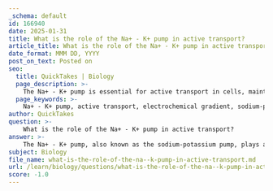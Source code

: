 ```yaml
---
_schema: default
id: 166940
date: 2025-01-31
title: What is the role of the Na+ - K+ pump in active transport?
article_title: What is the role of the Na+ - K+ pump in active transport?
date_format: MMM DD, YYYY
post_on_text: Posted on
seo:
  title: QuickTakes | Biology
  page_description: >-
    The Na+ - K+ pump is essential for active transport in cells, maintaining the electrochemical gradient critical for nerve impulses, muscle contractions, and regulating cell volume.
  page_keywords: >-
    Na+ - K+ pump, active transport, electrochemical gradient, sodium-potassium pump, cellular functions, ATP hydrolysis, nerve impulse transmission, muscle contraction, cell volume regulation, secondary active transport
author: QuickTakes
question: >-
    What is the role of the Na+ - K+ pump in active transport?
answer: >-
    The Na+ - K+ pump, also known as the sodium-potassium pump, plays a crucial role in active transport within cells. This pump is essential for maintaining the electrochemical gradient across the plasma membrane, which is vital for various cellular functions.\n\n### Mechanism of the Na+ - K+ Pump\n\nThe Na+ - K+ pump operates by moving sodium ions (Na+) out of the cell and potassium ions (K+) into the cell against their respective concentration gradients. Specifically, for every molecule of ATP that is hydrolyzed, the pump typically transports:\n\n- **3 Na+ ions out of the cell**\n- **2 K+ ions into the cell**\n\nThis process is a classic example of active transport, which requires energy input to move ions against their concentration gradients (from low to high concentration).\n\n### Importance of the Na+ - K+ Pump\n\n1. **Maintaining Electrochemical Gradient**: The pump is vital for establishing and maintaining the electrochemical gradient across the cell membrane. This gradient is essential for various physiological processes, including:\n   - **Nerve Impulse Transmission**: The electrochemical gradient is crucial for generating action potentials in neurons, allowing for the transmission of nerve signals.\n   - **Muscle Contraction**: The gradient is also important for muscle cells, facilitating contraction and relaxation.\n\n2. **Regulating Cell Volume**: By controlling the concentrations of Na+ and K+ inside and outside the cell, the pump helps maintain osmotic balance and prevents excessive swelling or shrinking of the cell.\n\n3. **Supporting Secondary Active Transport**: The gradients established by the Na+ - K+ pump are used by other transport mechanisms, such as co-transporters and antiporters, to move other substances into or out of the cell.\n\nIn summary, the Na+ - K+ pump is a vital active transport mechanism that not only helps maintain the electrochemical gradient necessary for various cellular functions but also plays a key role in regulating cell volume and supporting other transport processes.
subject: Biology
file_name: what-is-the-role-of-the-na--k-pump-in-active-transport.md
url: /learn/biology/questions/what-is-the-role-of-the-na--k-pump-in-active-transport
score: -1.0
---
```


&nbsp;